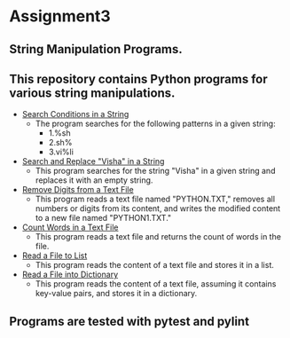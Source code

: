 # Assignment3

## String Manipulation Programs.

## This repository contains Python programs for various string manipulations.

  - [Search Conditions in a String]([#1-search-conditions-in-a-string](https://github.com/VismayaM-2003/Assignment3/blob/main/count_words.py))
       * The program searches for the following patterns in a given string:
         - 1.%sh
         - 2.sh%
         - 3.vi%li
  - [Search and Replace "Visha" in a String](#2-search-and-replace-visha-in-a-string)
       * This program searches for the string "Visha" in a given string and replaces it with an empty string.
  - [Remove Digits from a Text File](#3-remove-digits-from-a-text-file)
       * This program reads a text file named "PYTHON.TXT," removes all numbers or digits from its content, and writes the modified 
        content to a new file named "PYTHON1.TXT."
  - [Count Words in a Text File](#4-count-words-in-a-text-file)
       * This program reads a text file and returns the count of words in the file.
  - [Read a File to List](#5-read-a-file-to-list)
       * This program reads the content of a text file and stores it in a list.
  - [Read a File into Dictionary](#6-read-a-file-into-dictionary)
       * This program reads the content of a text file, assuming it contains key-value pairs, and stores it in a dictionary.

## Programs are tested with pytest and pylint
